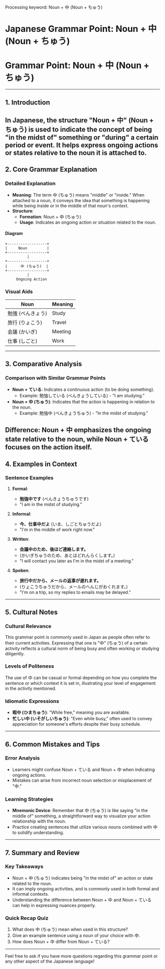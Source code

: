 Processing keyword: Noun + 中 (Noun + ちゅう)
# Japanese Grammar Point: Noun + 中 (Noun + ちゅう)
# Grammar Point: Noun + 中 (Noun + ちゅう)
---
## 1. Introduction
In Japanese, the structure "Noun + 中" (Noun + ちゅう) is used to indicate the concept of being "in the midst of" something or "during" a certain period or event. It helps express ongoing actions or states relative to the noun it is attached to.
---
## 2. Core Grammar Explanation
### Detailed Explanation
- **Meaning**: The term 中 (ちゅう) means "middle" or "inside." When attached to a noun, it conveys the idea that something is happening while being inside or in the middle of that noun's context.
- **Structure**: 
  - **Formation**: Noun + 中 (ちゅう)
  - **Usage**: Indicates an ongoing action or situation related to the noun.
#### Diagram
```
+------------------+
|     Noun         |
+------------------+
          |
+------------------+
|      中 (ちゅう)  |
+------------------+
          |
     Ongoing Action
```
### Visual Aids
| Noun             | Meaning                       |
|------------------|-------------------------------|
| 勉強 (べんきょう) | Study                          |
| 旅行 (りょこう)   | Travel                         |
| 会議 (かいぎ)     | Meeting                        |
| 仕事 (しごと)     | Work                           |
---
## 3. Comparative Analysis
### Comparison with Similar Grammar Points
- **Noun + ている**: Indicates a continuous action (to be doing something).
  - Example: 勉強している (べんきょうしている) - "I am studying."
- **Noun + 中 (ちゅう)**: Indicates that the action is happening in relation to the noun.
  - Example: 勉強中 (べんきょうちゅう) - "In the midst of studying."
  
**Difference**: Noun + 中 emphasizes the ongoing state relative to the noun, while Noun + ている focuses on the action itself.
---
## 4. Examples in Context
### Sentence Examples
1. **Formal**:
   - **勉強中です** (べんきょうちゅうです)
   - "I am in the midst of studying."
   
2. **Informal**:
   - **今、仕事中だよ** (いま、しごとちゅうだよ)
   - "I'm in the middle of work right now."
3. **Written**:
   - **会議中のため、後ほど連絡します。** 
   - (かいぎちゅうのため、あとほどれんらくします。)
   - "I will contact you later as I'm in the midst of a meeting."
4. **Spoken**:
   - **旅行中だから、メールの返事が遅れます。** 
   - (りょこうちゅうだから、メールのへんじがおくれます。)
   - "I'm on a trip, so my replies to emails may be delayed."
---
## 5. Cultural Notes
### Cultural Relevance
This grammar point is commonly used in Japan as people often refer to their current activities. Expressing that one is "中" (ちゅう) of a certain activity reflects a cultural norm of being busy and often working or studying diligently.
### Levels of Politeness
The use of 中 can be casual or formal depending on how you complete the sentence or which context it is set in, illustrating your level of engagement in the activity mentioned.
### Idiomatic Expressions
- **暇中 (ひまちゅう)**: "While free," meaning you are available.
- **忙しい中 (いそがしいちゅう)**: "Even while busy," often used to convey appreciation for someone's efforts despite their busy schedule.
---
## 6. Common Mistakes and Tips
### Error Analysis
- Learners might confuse Noun + ている and Noun + 中 when indicating ongoing actions.
- Mistakes can arise from incorrect noun selection or misplacement of "中."
### Learning Strategies
- **Mnemonic Device**: Remember that 中 (ちゅう) is like saying "in the middle of" something, a straightforward way to visualize your action relationship with the noun.
- Practice creating sentences that utilize various nouns combined with 中 to solidify understanding.
---
## 7. Summary and Review
### Key Takeaways
- Noun + 中 (ちゅう) indicates being "in the midst of" an action or state related to the noun.
- It can imply ongoing activities, and is commonly used in both formal and informal contexts.
- Understanding the difference between Noun + 中 and Noun + ている can help in expressing nuances properly.
### Quick Recap Quiz
1. What does 中 (ちゅう) mean when used in this structure?
2. Give an example sentence using a noun of your choice with 中.
3. How does Noun + 中 differ from Noun + ている?
---
Feel free to ask if you have more questions regarding this grammar point or any other aspect of the Japanese language!
